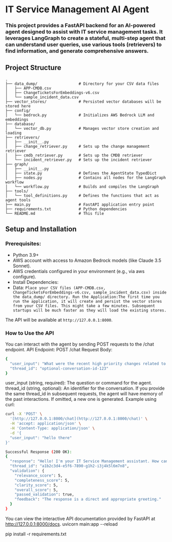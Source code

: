 # IT Service Management AI Agent
### This project provides a FastAPI backend for an AI-powered agent designed to assist with IT service management tasks. It leverages LangGraph to create a stateful, multi-step agent that can understand user queries, use various tools (retrievers) to find information, and generate comprehensive answers.
## Project Structure
```
.
├── data_dump/                  # Directory for your CSV data files
│   ├── APP-CMDB.csv
│   ├── ChangeTicketsForEmbeddings-v6.csv
│   └── sample_incident_data.csv
├── vector_stores/              # Persisted vector databases will be stored here
├── config/
│   └── bedrock.py              # Initializes AWS Bedrock LLM and embeddings
├── database/
│   └── vector_db.py            # Manages vector store creation and loading
├── retrievers/
│   ├── __init__.py
│   ├── change_retriever.py     # Sets up the change management retriever
│   ├── cmdb_retriever.py       # Sets up the CMDB retriever
│   └── incident_retriever.py   # Sets up the incident retriever
├── graph/
│   ├── __init__.py
│   ├── state.py                # Defines the AgentState TypedDict
│   ├── nodes.py                # Contains all nodes for the LangGraph workflow
│   └── workflow.py             # Builds and compiles the LangGraph
├── tools/
│   └── tool_definitions.py     # Defines the functions that act as agent tools
├── main.py                     # FastAPI application entry point
├── requirements.txt            # Python dependencies
└── README.md                   # This file
```
 
## Setup and Installation
### Prerequisites:
- Python 3.9+
- AWS account with access to Amazon Bedrock models (like Claude 3.5 Sonnet).
- AWS credentials configured in your environment (e.g., via aws configure).
- Install Dependencies:
- Data:
`Place your CSV files (APP-CMDB.csv, ChangeTicketsForEmbeddings-v6.csv, sample_incident_data.csv) inside the data_dump/ directory.
Run the Application:The first time you run the application, it will create and persist the vector stores from your CSV files. This might take a few minutes. Subsequent startups will be much faster as they will load the existing stores.`
 
The API will be available at `http://127.0.0.1:8000`.
### How to Use the API
You can interact with the agent by sending POST requests to the /chat endpoint.
API Endpoint: POST /chat
Request Body:
```bash
{
  "user_input": "What were the recent high priority changes related to the 'global location management system'?",
  "thread_id": "optional-conversation-id-123"
}
```
 
user_input (string, required): The question or command for the agent.
thread_id (string, optional): An identifier for the conversation. If you provide the same thread_id in subsequent requests, the agent will have memory of the past interactions. If omitted, a new one is generated.
Example using curl:
```bash
curl -X 'POST' \
  '[http://127.0.0.1:8000/chat](http://127.0.0.1:8000/chat)' \
  -H 'accept: application/json' \
  -H 'Content-Type: application/json' \
  -d '{
  "user_input": "hello there"
}'
```


```bash
Successful Response (200 OK):
{
  "response": "Hello! I'm your IT Service Management assistant. How can I help you today?",
  "thread_id": "a1b2c3d4-e5f6-7890-g1h2-i3j4k5l6m7n8",
  "validation": {
    "relevance_score": 5,
    "completeness_score": 5,
    "clarity_score": 5,
    "overall_score": 5,
    "passed_validation": true,
    "feedback": "The response is a direct and appropriate greeting."
  }
}
```
 
You can view the interactive API documentation provided by FastAPI at http://127.0.0.1:8000/docs.
uvicorn main:app --reload
 
pip install -r requirements.txt
